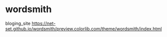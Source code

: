# wordsmith
bloging_site
https://net-set.github.io/wordsmith/preview.colorlib.com/theme/wordsmith/index.html
